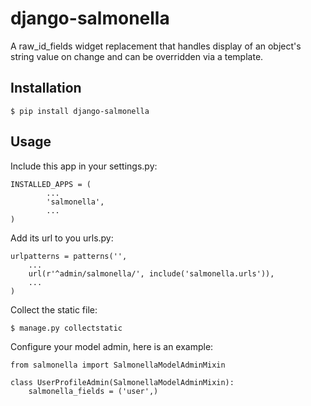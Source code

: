 django-salmonella
=================

A raw_id_fields widget replacement that handles display of an object's string value on change and can be overridden via a template.

Installation
------------

    $ pip install django-salmonella

Usage
-----

Include this app in your settings.py:

    INSTALLED_APPS = (
            ...
            'salmonella',
            ...
    )

Add its url to you urls.py:

    urlpatterns = patterns('',
        ...
        url(r'^admin/salmonella/', include('salmonella.urls')),
        ...
    )

Collect the static file:

    $ manage.py collectstatic

Configure your model admin, here is an example:

    from salmonella import SalmonellaModelAdminMixin

    class UserProfileAdmin(SalmonellaModelAdminMixin):
        salmonella_fields = ('user',)